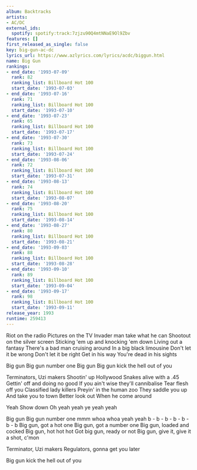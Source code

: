 ```yaml
---
album: Backtracks
artists:
- AC/DC
external_ids:
  spotify: spotify:track:7zjzu90Q4mtNNaE9Ol9Zbv
features: []
first_released_as_single: false
key: big-gun-ac-dc
lyrics_url: https://www.azlyrics.com/lyrics/acdc/biggun.html
name: Big Gun
rankings:
- end_date: '1993-07-09'
  rank: 82
  ranking_list: Billboard Hot 100
  start_date: '1993-07-03'
- end_date: '1993-07-16'
  rank: 71
  ranking_list: Billboard Hot 100
  start_date: '1993-07-10'
- end_date: '1993-07-23'
  rank: 65
  ranking_list: Billboard Hot 100
  start_date: '1993-07-17'
- end_date: '1993-07-30'
  rank: 73
  ranking_list: Billboard Hot 100
  start_date: '1993-07-24'
- end_date: '1993-08-06'
  rank: 72
  ranking_list: Billboard Hot 100
  start_date: '1993-07-31'
- end_date: '1993-08-13'
  rank: 74
  ranking_list: Billboard Hot 100
  start_date: '1993-08-07'
- end_date: '1993-08-20'
  rank: 75
  ranking_list: Billboard Hot 100
  start_date: '1993-08-14'
- end_date: '1993-08-27'
  rank: 80
  ranking_list: Billboard Hot 100
  start_date: '1993-08-21'
- end_date: '1993-09-03'
  rank: 88
  ranking_list: Billboard Hot 100
  start_date: '1993-08-28'
- end_date: '1993-09-10'
  rank: 89
  ranking_list: Billboard Hot 100
  start_date: '1993-09-04'
- end_date: '1993-09-17'
  rank: 98
  ranking_list: Billboard Hot 100
  start_date: '1993-09-11'
release_year: 1993
runtime: 259413
---
```

Riot on the radio
Pictures on the TV
Invader man take what he can
Shootout on the silver screen
Sticking 'em up and knocking 'em down
Living out a fantasy
There's a bad man cruising around
In a big black limousine
Don't let it be wrong
Don't let it be right
Get in his way
You're dead in his sights


Big gun
Big gun number one
Big gun
Big gun kick the hell out of you

Terminators, Uzi makers
Shootin' up Hollywood
Snakes alive with a .45
Gettin' off and doing no good
If you ain't wise they'll cannibalise
Tear flesh off you
Classified lady killers
Preyin' in the human zoo
They saddle you up
And take you to town
Better look out
When he come around



Yeah
Show down
Oh yeah yeah
ye yeah yeah

Big gun
Big gun number one
mmm
whoa whoa
yeah yeah
b - b - b - b - b - b - b
Big gun, got a hot one
Big gun, got a number one
Big gun, loaded and cocked
Big gun, hot hot hot
Got big gun, ready or not
Big gun, give it, give it a shot, c'mon

Terminator, Uzi makers
Regulators, gonna get you later

Big gun kick the hell out of you
